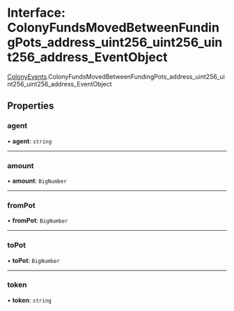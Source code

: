 # Interface: ColonyFundsMovedBetweenFundingPots\_address\_uint256\_uint256\_uint256\_address\_EventObject

[ColonyEvents](../modules/ColonyEvents.md).ColonyFundsMovedBetweenFundingPots_address_uint256_uint256_uint256_address_EventObject

## Properties

### agent

• **agent**: `string`

___

### amount

• **amount**: `BigNumber`

___

### fromPot

• **fromPot**: `BigNumber`

___

### toPot

• **toPot**: `BigNumber`

___

### token

• **token**: `string`
